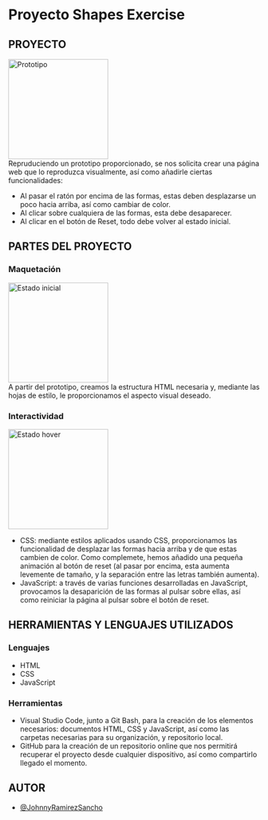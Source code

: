 # Proyecto Shapes Exercise
## PROYECTO
<a href="http://yquetecuentas.com/f5/shapes-exercise/prototipo.png" target="_blank"><img src="http://yquetecuentas.com/f5/shapes-exercise/prototipo.png" alt="Prototipo" width="200"></a>   
Repruduciendo un prototipo proporcionado, se nos solicita crear una página web que lo reproduzca visualmente, así como añadirle ciertas funcionalidades:
- Al pasar el ratón por encima de las formas, estas deben desplazarse un poco hacia arriba, así como cambiar de color.
- Al clicar sobre cualquiera de las formas, esta debe desaparecer.
- Al clicar en el botón de Reset, todo debe volver al estado inicial.
## PARTES DEL PROYECTO
### Maquetación
<a href="http://yquetecuentas.com/f5/shapes-exercise/repose.jpg" target="_blank"><img src="http://yquetecuentas.com/f5/shapes-exercise/repose.jpg" alt="Estado inicial" width="200"></a>   
A partir del prototipo, creamos la estructura HTML necesaria y, mediante las hojas de estilo, le proporcionamos el aspecto visual deseado.
### Interactividad
<a href="http://yquetecuentas.com/f5/shapes-exercise/hover.jpg" target="_blank"><img src="http://yquetecuentas.com/f5/shapes-exercise/hover.jpg" alt="Estado hover" width="200"></a>   
- CSS: mediante estilos aplicados usando CSS, proporcionamos las funcionalidad de desplazar las formas hacia arriba y de que estas cambien de color. Como complemete, hemos añadido una pequeña animación al botón de reset (al pasar por encima, esta aumenta levemente de tamaño, y la separación entre las letras también aumenta).
- JavaScript: a través de varias funciones desarrolladas en JavaScript, provocamos la desaparición de las formas al pulsar sobre ellas, así como reiniciar la página al pulsar sobre el botón de reset.
## HERRAMIENTAS Y LENGUAJES UTILIZADOS
### Lenguajes
 - HTML
 - CSS
 - JavaScript
### Herramientas
- Visual Studio Code, junto a Git Bash, para la creación de los elementos necesarios: documentos HTML, CSS y JavaScript, así como las carpetas necesarias para su organización, y repositorio local.
- GitHub para la creación de un repositorio online que nos permitirá recuperar el proyecto desde cualquier dispositivo, así como compartirlo llegado el momento.
## AUTOR
- [@JohnnyRamirezSancho](https://github.com/JohnnyRamirezSancho)